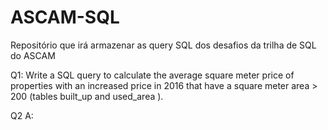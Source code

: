 # ASCAM-SQL
Repositório que irá armazenar as query SQL  dos desafios da trilha de SQL do ASCAM

Q1: Write a SQL query to calculate the average square meter price of properties with an increased price in 2016 that have a square meter area > 200 (tables built_up and used_area
).

Q2 A: 
